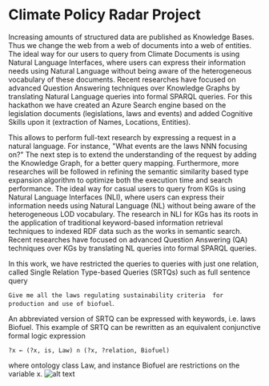 # Climate Policy Radar Project
Increasing amounts of structured data are published as Knowledge Bases. Thus we change the web from a web of documents into a web of entities. 
The ideal way for our users to query from Climate Documents is using Natural Language Interfaces, where users can express 
their information needs using Natural Language without being aware of the heterogeneous vocabulary of these documents.
Recent researches have focused on advanced Question Answering techniques over Knowledge Graphs by translating Natural Language queries into formal SPARQL queries.
For this hackathon we have created an Azure Search engine based on the legislation documents (legislations, laws and events) 
and added Cognitive Skills upon it (extraction of Names, Locations, Entities). 


This allows to perform full-text research by expressing a request in a natural language.
For instance, "What events are the laws NNN focusing on?"
The next step is to extend the understanding of the request by adding the Knowledge Graph, for a better query mapping.
Furthermore, more researches will be followed in refining the semantic similarity based type expansion algorithm to optimize both the execution time and search performance.
The ideal way for casual users to query from KGs is using Natural Language Interfaces (NLI), where users can express their information needs using Natural Language (NL) 
without being aware of the heterogeneous LOD vocabulary. The research in NLI for KGs has
its roots in the application of traditional keyword-based information retrieval techniques to indexed RDF data such as the works in semantic search.
Recent researches have focused on advanced Question Answering (QA) techniques over KGs by translating NL queries into formal SPARQL queries. 


In this work, we have restricted the queries to queries with just one relation, called Single Relation Type-based Queries (SRTQs) such as
full sentence query 
 
 `Give me all the laws regulating sustainability criteria  for production and use of biofuel`. 
 
An abbreviated version of SRTQ can be expressed with keywords, i.e. laws Biofuel. 
This example of SRTQ can be rewritten as an equivalent conjunctive formal logic expression 

`?x ← (?x, is, Law) ∩ (?x, ?relation, Biofuel)` 

where ontology class
Law, and instance Biofuel are restrictions on the variable x.
![alt text](https://climateradardata.blob.core.windows.net/temp/Architecture.jpg)
